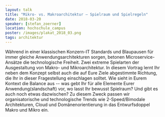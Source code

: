```yaml
---
layout: talk
title: "Mikro- vs. Makroarchitektur – Spielraum und Spielregeln"
date: 2018-03-20
speaker: [stefan_zoerner]
location: hochschule_campus
poster: /images/plakat_2018_03.png
tags: architektur
---
```


Während in einer klassischen Konzern-IT Standards und Blaupausen für immer gleiche Anwendungsarchitekturen sorgen,
betonen Microservice-Ansätze die technologische Freiheit. Zwei extreme Spielarten der Ausgestaltung von Makro- und
Mikroarchitektur. In diesem Vortrag lernt Ihr neben dem Konzept selbst auch die auf Eure Ziele abgestimmte Richtung, die
Ihr in dieser Fragestellung einschlagen solltet. Wie sieht in Eurem Kontext die Balance aus -- was gebt Ihr für alle
Elemente Eurer Anwendung(slandschaft) vor, wo lasst Ihr bewusst Spielraum? Und gibt es auch noch etwas dazwischen? Zu
diesem Zweck passen wir organisatorische und technologische Trends wie 2-Speed/Bimodale Architekturen, Cloud und
Domänenorientierung in das Entwurfsdoppel Makro und Mikro ein.
